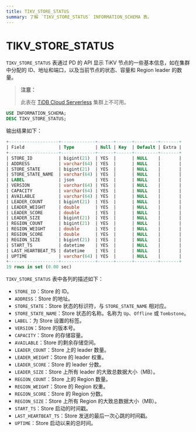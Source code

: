 ```yaml
---
title: TIKV_STORE_STATUS
summary: 了解 `TIKV_STORE_STATUS` INFORMATION_SCHEMA 表。
---
```


# TIKV_STORE_STATUS

`TIKV_STORE_STATUS` 表通过 PD 的 API 显示 TiKV 节点的一些基本信息，如在集群中分配的 ID、地址和端口，以及当前节点的状态、容量和 Region leader 的数量。

> **注意：**
>
> 此表在 [TiDB Cloud Serverless](https://docs.pingcap.com/tidbcloud/select-cluster-tier#tidb-cloud-serverless) 集群上不可用。

```sql
USE INFORMATION_SCHEMA;
DESC TIKV_STORE_STATUS;
```

输出结果如下：

```sql
+-------------------+-------------+------+------+---------+-------+
| Field             | Type        | Null | Key  | Default | Extra |
+-------------------+-------------+------+------+---------+-------+
| STORE_ID          | bigint(21)  | YES  |      | NULL    |       |
| ADDRESS           | varchar(64) | YES  |      | NULL    |       |
| STORE_STATE       | bigint(21)  | YES  |      | NULL    |       |
| STORE_STATE_NAME  | varchar(64) | YES  |      | NULL    |       |
| LABEL             | json        | YES  |      | NULL    |       |
| VERSION           | varchar(64) | YES  |      | NULL    |       |
| CAPACITY          | varchar(64) | YES  |      | NULL    |       |
| AVAILABLE         | varchar(64) | YES  |      | NULL    |       |
| LEADER_COUNT      | bigint(21)  | YES  |      | NULL    |       |
| LEADER_WEIGHT     | double      | YES  |      | NULL    |       |
| LEADER_SCORE      | double      | YES  |      | NULL    |       |
| LEADER_SIZE       | bigint(21)  | YES  |      | NULL    |       |
| REGION_COUNT      | bigint(21)  | YES  |      | NULL    |       |
| REGION_WEIGHT     | double      | YES  |      | NULL    |       |
| REGION_SCORE      | double      | YES  |      | NULL    |       |
| REGION_SIZE       | bigint(21)  | YES  |      | NULL    |       |
| START_TS          | datetime    | YES  |      | NULL    |       |
| LAST_HEARTBEAT_TS | datetime    | YES  |      | NULL    |       |
| UPTIME            | varchar(64) | YES  |      | NULL    |       |
+-------------------+-------------+------+------+---------+-------+
19 rows in set (0.00 sec)
```

`TIKV_STORE_STATUS` 表中各列的描述如下：

* `STORE_ID`：Store 的 ID。
* `ADDRESS`：Store 的地址。
* `STORE_STATE`：Store 状态的标识符，与 `STORE_STATE_NAME` 相对应。
* `STORE_STATE_NAME`：Store 状态的名称。名称为 `Up`、`Offline` 或 `Tombstone`。
* `LABEL`：为 Store 设置的标签。
* `VERSION`：Store 的版本号。
* `CAPACITY`：Store 的存储容量。
* `AVAILABLE`：Store 的剩余存储空间。
* `LEADER_COUNT`：Store 上的 leader 数量。
* `LEADER_WEIGHT`：Store 的 leader 权重。
* `LEADER_SCORE`：Store 的 leader 分数。
* `LEADER_SIZE`：Store 上所有 leader 的大致总数据大小（MB）。
* `REGION_COUNT`：Store 上的 Region 数量。
* `REGION_WEIGHT`：Store 的 Region 权重。
* `REGION_SCORE`：Store 的 Region 分数。
* `REGION_SIZE`：Store 上所有 Region 的大致总数据大小（MB）。
* `START_TS`：Store 启动的时间戳。
* `LAST_HEARTBEAT_TS`：Store 发送的最后一次心跳的时间戳。
* `UPTIME`：Store 启动以来的总时间。

